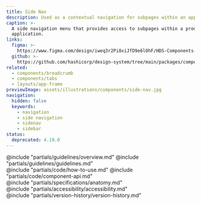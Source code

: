 ```yaml
---
title: Side Nav
description: Used as a contextual navigation for subpages within an application.
caption: >-
  A side navigation menu that provides access to subpages within a product or
  application.
links:
  figma: >-
    https://www.figma.com/design/iweq3r2Pi8xiJfD9e6lOhF/HDS-Components-v2.0?node-id=67379-82642&t=w8xQlWxzH7bwXLe2-1
  github: >-
    https://github.com/hashicorp/design-system/tree/main/packages/components/src/components/hds/side-nav
related:
  - components/breadcrumb
  - components/tabs
  - layouts/app-frame
previewImage: assets/illustrations/components/side-nav.jpg
navigation:
  hidden: false
  keywords:
    - navigation
    - side navigation
    - sidenav
    - sidebar
status:
  deprecated: 4.19.0
---
```


<section data-tab="Guidelines">
  @include "partials/guidelines/overview.md"
  @include "partials/guidelines/guidelines.md"
</section>

<section data-tab="Code">
  @include "partials/code/how-to-use.md"
  @include "partials/code/component-api.md"
</section>

<section data-tab="Specifications">
  @include "partials/specifications/anatomy.md"
</section>

<section data-tab="Accessibility">
  @include "partials/accessibility/accessibility.md"
</section>

<section data-tab="Version history">
  @include "partials/version-history/version-history.md"
</section>
